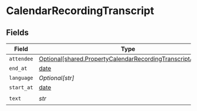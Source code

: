 # CalendarRecordingTranscript


## Fields

| Field                                                                                                                              | Type                                                                                                                               | Required                                                                                                                           | Description                                                                                                                        |
| ---------------------------------------------------------------------------------------------------------------------------------- | ---------------------------------------------------------------------------------------------------------------------------------- | ---------------------------------------------------------------------------------------------------------------------------------- | ---------------------------------------------------------------------------------------------------------------------------------- |
| `attendee`                                                                                                                         | [Optional[shared.PropertyCalendarRecordingTranscriptAttendee]](../../models/shared/propertycalendarrecordingtranscriptattendee.md) | :heavy_minus_sign:                                                                                                                 | N/A                                                                                                                                |
| `end_at`                                                                                                                           | [date](https://docs.python.org/3/library/datetime.html#date-objects)                                                               | :heavy_minus_sign:                                                                                                                 | N/A                                                                                                                                |
| `language`                                                                                                                         | *Optional[str]*                                                                                                                    | :heavy_minus_sign:                                                                                                                 | N/A                                                                                                                                |
| `start_at`                                                                                                                         | [date](https://docs.python.org/3/library/datetime.html#date-objects)                                                               | :heavy_minus_sign:                                                                                                                 | N/A                                                                                                                                |
| `text`                                                                                                                             | *str*                                                                                                                              | :heavy_check_mark:                                                                                                                 | N/A                                                                                                                                |
